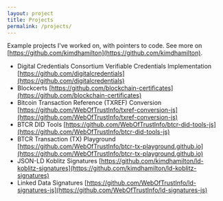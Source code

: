 ```yaml
---
layout: project
title: Projects
permalink: /projects/
---
```


Example projects I've worked on, with pointers to code. See more on [https://github.com/kimdhamilton](https://github.com/kimdhamilton).

- Digital Credentials Consortium Verifiable Credentials Implementation [https://github.com/digitalcredentials](https://github.com/digitalcredentials)
- Blockcerts [https://github.com/blockchain-certificates](https://github.com/blockchain-certificates)
- Bitcoin Transaction Reference (TXREF) Conversion [https://github.com/WebOfTrustInfo/txref-conversion-js](https://github.com/WebOfTrustInfo/txref-conversion-js)
- BTCR DID Tools [https://github.com/WebOfTrustInfo/btcr-did-tools-js](https://github.com/WebOfTrustInfo/btcr-did-tools-js)
- BTCR Transaction (TX) Playground [https://github.com/WebOfTrustInfo/btcr-tx-playground.github.io](https://github.com/WebOfTrustInfo/btcr-tx-playground.github.io)
- JSON-LD Koblitz Signatures [https://github.com/kimdhamilton/ld-koblitz-signatures](https://github.com/kimdhamilton/ld-koblitz-signatures)
- Linked Data Signatures [https://github.com/WebOfTrustInfo/ld-signatures-js](https://github.com/WebOfTrustInfo/ld-signatures-js)
